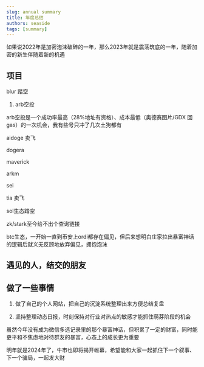 ```yaml
---
slug: annual summary
title: 年度总结
authors: seaside
tags: [summary]
---
```


如果说2022年是加密泡沫破碎的一年，那么2023年就是震荡筑底的一年，随着加密的新生伴随着新的机遇

## 项目

blur 踏空

1. arb空投

arb空投是一个成功率最高（28%地址有资格）、成本最低（奥德赛图片/GDX 回gas）的一次机会，我有些号只冲了几次土狗都有



aidoge 卖飞

dogera

maverick 

arkm

sei

tia 卖飞

sol生态踏空

zk/stark至今给不出个查询链接

btc生态，一开始一直到币安上ordi都存在偏见，但后来想明白庄家拉出暴富神话的逻辑后就义无反顾地放弃偏见，拥抱泡沫

## 遇见的人，结交的朋友



## 做了一些事情

1. 做了自己的个人网站，把自己的沉淀系统整理出来方便总结复盘

2. 坚持整理动态日报，时刻保持对行业对热点的敏感才能抓住萌芽阶段的机会


虽然今年没有成为微信多选记录里的那个暴富神话，但积累了一定的财富，同时能更平和不焦虑地对待群友的暴富，心态上的成长更为重要

明年就是2024年了，牛市也即将揭开帷幕，希望能和大家一起抓住下一个叙事、下一个骗局，一起发大财